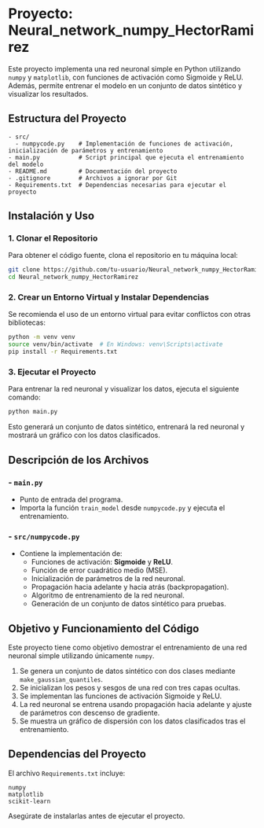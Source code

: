 # Proyecto: Neural_network_numpy_HectorRamirez

Este proyecto implementa una red neuronal simple en Python utilizando `numpy` y `matplotlib`, con funciones de activación como Sigmoide y ReLU. Además, permite entrenar el modelo en un conjunto de datos sintético y visualizar los resultados.

## Estructura del Proyecto
```
- src/
  - numpycode.py    # Implementación de funciones de activación, inicialización de parámetros y entrenamiento
- main.py           # Script principal que ejecuta el entrenamiento del modelo
- README.md         # Documentación del proyecto
- .gitignore        # Archivos a ignorar por Git
- Requirements.txt  # Dependencias necesarias para ejecutar el proyecto
```

## Instalación y Uso
### 1. Clonar el Repositorio
Para obtener el código fuente, clona el repositorio en tu máquina local:
```bash
git clone https://github.com/tu-usuario/Neural_network_numpy_HectorRamirez.git
cd Neural_network_numpy_HectorRamirez
```

### 2. Crear un Entorno Virtual y Instalar Dependencias
Se recomienda el uso de un entorno virtual para evitar conflictos con otras bibliotecas:
```bash
python -m venv venv
source venv/bin/activate  # En Windows: venv\Scripts\activate
pip install -r Requirements.txt
```

### 3. Ejecutar el Proyecto
Para entrenar la red neuronal y visualizar los datos, ejecuta el siguiente comando:
```bash
python main.py
```
Esto generará un conjunto de datos sintético, entrenará la red neuronal y mostrará un gráfico con los datos clasificados.

## Descripción de los Archivos
### - `main.py`
   - Punto de entrada del programa.
   - Importa la función `train_model` desde `numpycode.py` y ejecuta el entrenamiento.

### - `src/numpycode.py`
   - Contiene la implementación de:
     - Funciones de activación: **Sigmoide** y **ReLU**.
     - Función de error cuadrático medio (MSE).
     - Inicialización de parámetros de la red neuronal.
     - Propagación hacia adelante y hacia atrás (backpropagation).
     - Algoritmo de entrenamiento de la red neuronal.
     - Generación de un conjunto de datos sintético para pruebas.

## Objetivo y Funcionamiento del Código
Este proyecto tiene como objetivo demostrar el entrenamiento de una red neuronal simple utilizando únicamente `numpy`. 

1. Se genera un conjunto de datos sintético con dos clases mediante `make_gaussian_quantiles`.
2. Se inicializan los pesos y sesgos de una red con tres capas ocultas.
3. Se implementan las funciones de activación Sigmoide y ReLU.
4. La red neuronal se entrena usando propagación hacia adelante y ajuste de parámetros con descenso de gradiente.
5. Se muestra un gráfico de dispersión con los datos clasificados tras el entrenamiento.

## Dependencias del Proyecto
El archivo `Requirements.txt` incluye:
```
numpy
matplotlib
scikit-learn
```
Asegúrate de instalarlas antes de ejecutar el proyecto.
